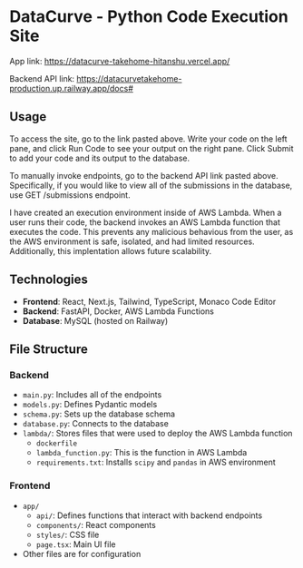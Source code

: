 # DataCurve - Python Code Execution Site

App link: https://datacurve-takehome-hitanshu.vercel.app/

Backend API link: https://datacurvetakehome-production.up.railway.app/docs#

## Usage

To access the site, go to the link pasted above.
Write your code on the left pane, and click Run Code to see your output on the right pane.
Click Submit to add your code and its output to the database.

To manually invoke endpoints, go to the backend API link pasted above. Specifically, if you would like to view all of the submissions in the database, use GET /submissions endpoint.

I have created an execution environment inside of AWS Lambda. When a user runs their code, the backend invokes an AWS Lambda function that executes the code. This prevents any malicious behavious from the user, as the AWS environment is safe, isolated, and had limited resources. Additionally, this implentation allows future scalability.

## Technologies

- **Frontend**: React, Next.js, Tailwind, TypeScript, Monaco Code Editor
- **Backend**: FastAPI, Docker, AWS Lambda Functions
- **Database**: MySQL (hosted on Railway)

## File Structure

### Backend
- `main.py`: Includes all of the endpoints
- `models.py`: Defines Pydantic models
- `schema.py`: Sets up the database schema
- `database.py`: Connects to the database
- `lambda/`: Stores files that were used to deploy the AWS Lambda function
  - `dockerfile`
  - `lambda_function.py`: This is the function in AWS Lambda
  - `requirements.txt`: Installs `scipy` and `pandas` in AWS environment

### Frontend
- `app/`
  - `api/`: Defines functions that interact with backend endpoints
  - `components/`: React components
  - `styles/`: CSS file
  - `page.tsx`: Main UI file
- Other files are for configuration

